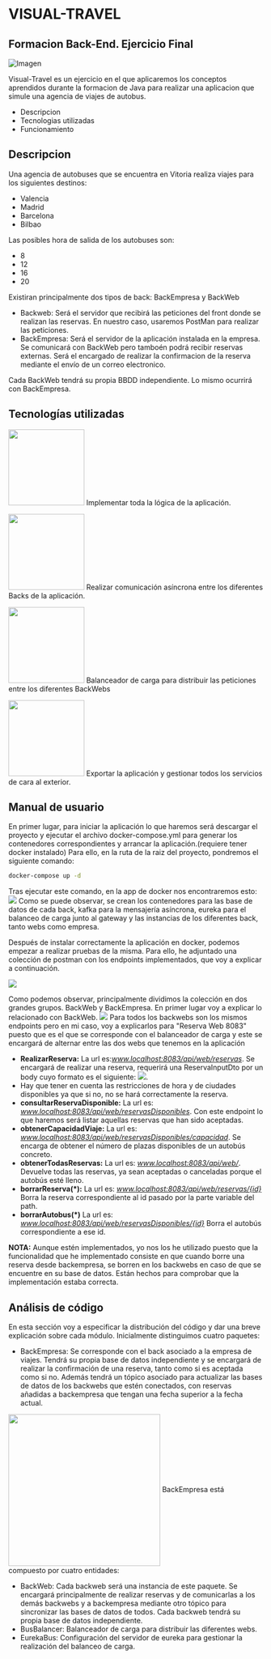 # VISUAL-TRAVEL
## Formacion Back-End. Ejercicio Final
![Imagen](https://github.com/josemgarcia999/VIRTUAL-TRAVEL/blob/main/media/bosonit.png)


Visual-Travel es un ejercicio en el que aplicaremos los conceptos aprendidos durante
la formacion de Java para realizar una aplicacion que simule una agencia de viajes de autobus.

- Descripcion
- Tecnologias utilizadas
- Funcionamiento


## Descripcion
Una agencia de autobuses que se encuentra en Vitoria realiza viajes para los siguientes destinos:
- Valencia
- Madrid
- Barcelona
- Bilbao

Las posibles hora de salida de los autobuses son:
- 8
- 12
- 16
- 20


Existiran principalmente dos tipos de back: BackEmpresa y BackWeb

- Backweb: Será el servidor que recibirá las peticiones del front donde se realizan las reservas. En nuestro caso, usaremos PostMan para realizar las peticiones.
- BackEmpresa: Será el servidor de la aplicación instalada en la empresa. Se comunicará con BackWeb pero tamboén podrá recibir reservas externas. Será el encargado de realizar la confirmacion de la reserva mediante el envío de un correo electronico.


Cada BackWeb tendrá su propia BBDD independiente. Lo mismo ocurrirá con BackEmpresa.

## Tecnologías utilizadas

<img src="https://github.com/josemgarcia999/VIRTUAL-TRAVEL/blob/main/media/springboot.png" width="150"> Implementar toda la lógica de la aplicación.


<img src="https://github.com/josemgarcia999/VIRTUAL-TRAVEL/blob/main/media/kafka.png" width="150"> Realizar comunicación asíncrona entre los diferentes Backs de la aplicación.


<img src="https://github.com/josemgarcia999/VIRTUAL-TRAVEL/blob/main/media/eureka.png" width="150"> Balanceador de carga para distribuir las peticiones entre los diferentes BackWebs


<img src="https://github.com/josemgarcia999/VIRTUAL-TRAVEL/blob/main/media/docker.png" width="150"> Exportar la aplicación y gestionar todos los servicios de cara al exterior.






## Manual de usuario
En primer lugar, para iniciar la aplicación lo que haremos será descargar el proyecto y ejecutar el archivo docker-compose.yml para generar los contenedores correspondientes y arrancar la aplicación.(requiere tener docker instalado)
Para ello, en la ruta de la raiz del proyecto, pondremos el siguiente comando: 
```sh
docker-compose up -d
```
Tras ejecutar este comando, en la app de docker nos encontraremos esto:
<img src="https://github.com/josemgarcia999/VIRTUAL-TRAVEL/blob/main/media/contenedores.png"> 
Como se puede observar, se crean los contenedores para las base de datos de cada back, kafka para la mensajería asíncrona, eureka para el balanceo de carga junto al gateway y las instancias de los diferentes back, tanto webs como empresa.

Después de instalar correctamente la aplicación en docker, podemos empezar a realizar pruebas de la misma. Para ello, he adjuntado una colección de postman con los endpoints implementados, que voy a explicar a continuación.

<img src="https://github.com/josemgarcia999/VIRTUAL-TRAVEL/blob/main/media/postman.png">

Como podemos observar, principalmente dividimos la colección en dos grandes grupos. BackWeb y BackEmpresa. En primer lugar voy a explicar lo relacionado con BackWeb.
<img src="https://github.com/josemgarcia999/VIRTUAL-TRAVEL/blob/main/media/principalWeb.png">
Para todos los backwebs son los mismos endpoints pero en mi caso, voy a explicarlos para "Reserva Web 8083" puesto que es el que se corresponde con el balanceador de carga y este se encargará de alternar entre las dos webs que tenemos en la aplicación
- **RealizarReserva:** La url es:*www.localhost:8083/api/web/reservas*. Se encargará de realizar una reserva, requerirá una ReservaInputDto por un body cuyo formato es el siguiente: <img src="https://github.com/josemgarcia999/VIRTUAL-TRAVEL/blob/main/media/reservainputdto.png">. 
- Hay que tener en cuenta las restricciones de hora y de ciudades disponibles ya que si no, no se hará correctamente la reserva.
- **consultarReservaDisponible:** La url es: *www.localhost:8083/api/web/reservasDisponibles*. Con este endpoint lo que haremos será listar aquellas reservas que han sido aceptadas.
- **obtenerCapacidadViaje:** La url es: *www.localhost:8083/api/web/reservasDisponibles/capacidad*. Se encarga de obtener el número de plazas disponibles de un autobús concreto.
- **obtenerTodasReservas:** La url es: *www.localhost:8083/api/web/*. Devuelve todas las reservas, ya sean aceptadas o canceladas porque el autobús esté lleno.
- **borrarReserva(*):** La url es: *www.localhost:8083/api/web/reservas/{id}* Borra la reserva correspondiente al id pasado por la parte variable del path.
- **borrarAutobus(*)** La url es: *www.localhost:8083/api/web/reservasDisponibles/{id}* Borra el autobús correspondiente a ese id.

**NOTA:** Aunque estén implementados, yo nos los he utilizado puesto que la funcionalidad que he implementado consiste en que cuando borre una reserva desde backempresa, se borren en los backwebs en caso de que se encuentre en su base de datos. Están hechos para comprobar que la implementación estaba correcta.

## Análisis de código
En esta sección voy a especificar la distribución del código y dar una breve explicación sobre cada módulo.
Inicialmente distinguimos cuatro paquetes:
- BackEmpresa: Se corresponde con el back asociado a la empresa de viajes. Tendrá su propia base de datos independiente y se encargará de realizar la confirmación de una reserva, tanto como si es aceptada como si no. Además tendrá un tópico asociado para actualizar las bases de datos de los backwebs que estén conectados, con reservas añadidas a backempresa que tengan una fecha superior a la fecha actual. 
<img src="https://github.com/josemgarcia999/VIRTUAL-TRAVEL/blob/main/media/contenidobackempresa.png" align="center" width="300">
BackEmpresa está compuesto por cuatro entidades: 


- BackWeb: Cada backweb será una instancia de este paquete. Se encargará principalmente de realizar reservas y de comunicarlas a los demás backwebs y a backempresa mediante otro tópico para sincronizar las bases de datos de todos. Cada backweb tendrá su propia base de datos independiente.
- BusBalancer: Balanceador de carga para distribuir las diferentes webs.
- EurekaBus: Configuración del servidor de eureka para gestionar la realización del balanceo de carga.

